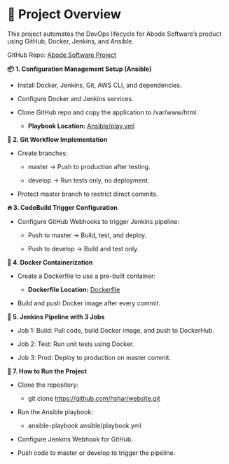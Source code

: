 # 🚀 Project Overview

This project automates the DevOps lifecycle for Abode Software’s product using GitHub, Docker, Jenkins, and Ansible.

GitHub Repo: [Abode Software Project](https://github.com/hshar/website.git )

**📦 1. Configuration Management Setup (Ansible)**
- Install Docker, Jenkins, Git, AWS CLI, and dependencies.

- Configure Docker and Jenkins services.

- Clone GitHub repo and copy the application to /var/www/html.

   - **Playbook Location:** [Ansible/play.yml](Ansible/playbook.yml)

**🔀 2. Git Workflow Implementation**
- Create branches:

   - master → Push to production after testing.

   - develop → Run tests only, no deployment.

- Protect master branch to restrict direct commits.

**🔥 3. CodeBuild Trigger Configuration**
- Configure GitHub Webhooks to trigger Jenkins pipeline:

   - Push to master → Build, test, and deploy.

   - Push to develop → Build and test only.

**🐳 4. Docker Containerization**
- Create a Dockerfile to use a pre-built container:

   - **Dockerfile Location:** [Dockerfile](https://github.com/)

- Build and push Docker image after every commit.

**📝 5. Jenkins Pipeline with 3 Jobs**

- Job 1: Build: Pull code, build Docker image, and push to DockerHub.

- Job 2: Test: Run unit tests using Docker.

- Job 3: Prod: Deploy to production on master commit.

**🎯 7. How to Run the Project**
- Clone the repository:
  
   - git clone https://github.com/hshar/website.git
   
- Run the Ansible playbook:
  
   - ansible-playbook ansible/playbook.yml
     
- Configure Jenkins Webhook for GitHub.

- Push code to master or develop to trigger the pipeline.


